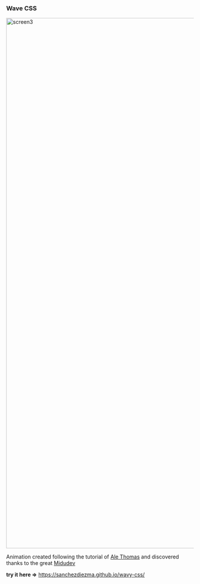 ### Wave CSS

<img width="1427" alt="screen3" src="https://user-images.githubusercontent.com/91361497/177478424-ae1b85b8-a277-4382-98ee-425ae2a725d3.png">


Animation created following the tutorial of [Ale Thomas](https://pokecoder.hashnode.dev/create-a-wavy-text-effect-with-pure-css) and discovered thanks to the great [Midudev](https://www.youtube.com/watch?v=Bfvfi6Cr7JY&t=156s)

**try it here =>** https://sanchezdiezma.github.io/wavy-css/



